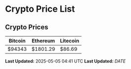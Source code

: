 # Crypto Price List

## Crypto Prices
| Bitcoin | Ethereum | Litecoin |
| ------- | -------- | -------- |
| $94343 | $1801.29 | $86.69 |
**Last Updated:** 2025-05-05 04:41 UTC
**Last Updated:** $DATE$
